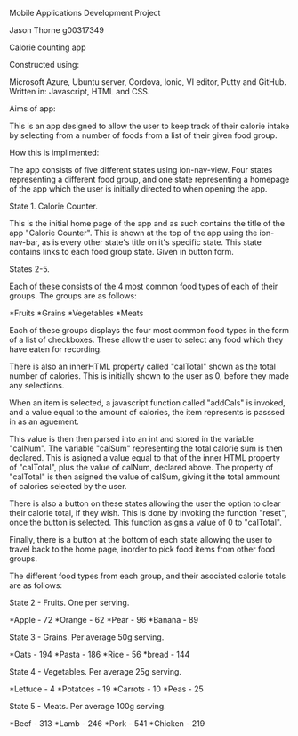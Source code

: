 Mobile Applications Development Project

Jason Thorne
g00317349

Calorie counting app


Constructed using:

Microsoft Azure, Ubuntu server, Cordova, Ionic, VI editor, Putty and GitHub. Written in: Javascript, HTML and CSS.

Aims of app:

This is an app designed to allow the user to keep track of their calorie intake by selecting from a number of foods from a list of their given food group.

How this is implimented: 

The app consists of five different states using ion-nav-view. Four states representing a different food group, and one state representing a homepage of the app which the user is initially directed to when opening the app. 


State 1. Calorie Counter. 

This is the initial home page of the app and as such contains the title of the app "Calorie Counter". This is shown at the top of the app using the ion-nav-bar, as is every other state's title on it's specific state. This state contains links to each food group state. Given in button form. 

States 2-5.

Each of these consists of the 4 most common food types of each of their groups. The groups are as follows: 

*Fruits
*Grains
*Vegetables
*Meats

Each of these groups displays the four most common food types in the form of a list of checkboxes. These allow the user to select any food which they have eaten for recording.

There is also an innerHTML property called "calTotal" shown as the total number of calories. This is initially shown to the user as 0, before they made any selections. 

When an item is selected, a javascript function called "addCals" is invoked, and a value equal to the amount of calories, the item represents is passsed in as an aguement.

This value is then then parsed into an int and stored in the variable "calNum". The variable "calSum" representing the total calorie sum is then declared. This is asigned a value equal to that of the inner HTML property of "calTotal", plus the value of calNum, declared above. The property of "calTotal" is then asigned the value of calSum, giving it the total ammount of calories selected by the user.  
 
There is also a button on these states allowing the user the option to clear their calorie total, if they wish. This is done by invoking the function "reset", once the button is selected. This function asigns a value of 0 to "calTotal".

Finally, there is a button at the bottom of each state allowing the user to travel back to the home page, inorder to pick food items from other food groups.

The different food types from each group, and their asociated calorie totals are as follows: 

State 2 - Fruits. One per serving.

*Apple - 72
*Orange - 62
*Pear - 96
*Banana - 89

State 3 - Grains. Per average 50g serving.

*Oats - 194
*Pasta - 186
*Rice - 56
*bread - 144

State 4 - Vegetables. Per average 25g serving.

*Lettuce - 4
*Potatoes - 19
*Carrots - 10
*Peas - 25

State 5 - Meats. Per average 100g serving.

*Beef - 313
*Lamb - 246
*Pork - 541
*Chicken - 219 

